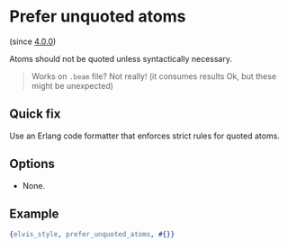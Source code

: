 # Prefer unquoted atoms

(since [4.0.0](https://github.com/inaka/elvis_core/releases/tag/4.0.0))

Atoms should not be quoted unless syntactically necessary.

> Works on `.beam` file? Not really! (it consumes results Ok, but these might be unexpected)

## Quick fix

Use an Erlang code formatter that enforces strict rules for quoted atoms.

## Options

- None.

## Example

```erlang
{elvis_style, prefer_unquoted_atoms, #{}}
```
